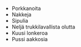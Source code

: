 - Porkkanoita
- Nakkeja
- Sipulia
- Neljä trukkilavallista olutta
- Kuusi lonkeroa
- Pussi aakkosia
